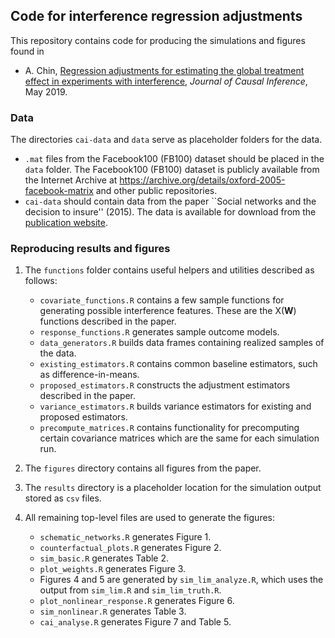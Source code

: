 ## Code for interference regression adjustments

This repository contains code for producing the simulations and figures found in 

* A. Chin, [Regression adjustments for estimating the global treatment effect in experiments with interference](https://www.degruyter.com/view/j/jci.ahead-of-print/jci-2018-0026/jci-2018-0026.xml), *Journal of Causal Inference*, May 2019.

### Data

The directories `cai-data` and `data` serve as placeholder folders for the data.

* `.mat` files from the Facebook100 (FB100) dataset should be placed in the `data` folder.  The Facebook100 (FB100) dataset is publicly available from the Internet Archive at https://archive.org/details/oxford-2005-facebook-matrix and other public repositories.
* `cai-data` should contain data from the paper ``Social networks and the decision to insure'' (2015).  The data is available for download from the [publication website](https://www.aeaweb.org/articles?id=10.1257/app.20130442).

### Reproducing results and figures

1. The `functions` folder contains useful helpers and utilities described as follows:

	- `covariate_functions.R` contains a few sample functions for generating possible interference features.  These are the X(**W**) functions described in the paper.
	- `response_functions.R` generates sample outcome models.
	- `data_generators.R` builds data frames containing realized samples of the data.
	- `existing_estimators.R` contains common baseline estimators, such as difference-in-means.
	- `proposed_estimators.R` constructs the adjustment estimators described in the paper.
	- `variance_estimators.R` builds variance estimators for existing and proposed estimators.
	- `precompute_matrices.R` contains functionality for precomputing certain covariance matrices which are the same for each simulation run.

2. The `figures` directory contains all figures from the paper.
3. The `results` directory is a placeholder location for the simulation output stored as `csv` files.
4. All remaining top-level files are used to generate the figures:

	- `schematic_networks.R` generates Figure 1.
	- `counterfactual_plots.R` generates Figure 2.
	- `sim_basic.R` generates Table 2.
	- `plot_weights.R` generates Figure 3.
	- Figures 4 and 5 are generated by `sim_lim_analyze.R`, which uses the output from `sim_lim.R` and `sim_lim_truth.R`.
	- `plot_nonlinear_response.R` generates Figure 6.
	- `sim_nonlinear.R` generates Table 3.
	- `cai_analyse.R` generates Figure 7 and Table 5.
	
	
	
	
